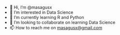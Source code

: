 - 👋 Hi, I’m @masagusx
- 👀 I’m interested in Data Science
- 🌱 I’m currently learning R and Python
- 💞️ I’m looking to collaborate on learning Data Science
- 📫 How to reach me on masagusx@gmail.com

<!---
masagusx/masagusx is a ✨ special ✨ repository because its `README.md` (this file) appears on your GitHub profile.
You can click the Preview link to take a look at your changes.
--->
